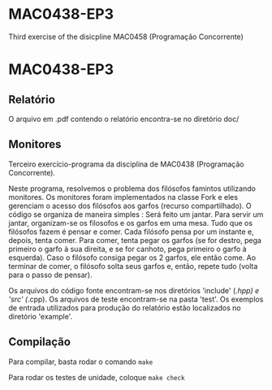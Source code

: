 # MAC0438-EP3
Third exercise of the disicpline MAC0458 (Programação Concorrente) 

MAC0438-EP3
============

Relatório
-----------
O arquivo em .pdf contendo o relatório encontra-se no diretório doc/

Monitores
--------

Terceiro exercício-programa da disciplina de MAC0438 (Programação
Concorrente).

Neste programa, resolvemos o problema dos filósofos famintos utilizando
monitores. Os monitores foram implementados na classe Fork e eles gerenciam
o acesso dos filósofos aos garfos (recurso compartilhado). O código se 
organiza de maneira simples : Será feito um jantar. Para servir um jantar,
organizam-se os filosofos e os garfos em uma mesa. Tudo que os filósofos fazem
é pensar e comer. Cada filósofo pensa por um instante e, depois, tenta comer. 
Para comer, tenta pegar os garfos (se for destro, pega primeiro o garfo à sua 
direita, e se for canhoto, pega primeiro o garfo à esquerda). Caso o 
filósofo consiga pegar os 2 garfos, ele então come. Ao terminar de comer, o
filósofo solta seus garfos e, então, repete tudo (volta para o passo de pensar).

Os arquivos do código fonte encontram-se nos diretórios 'include' (*.hpp) e 
'src' (*.cpp). Os arquivos de teste encontram-se na pasta 'test'. Os exemplos
de entrada utilizados para produção do relatório estão localizados no 
diretório 'example'.


Compilação
-----------
Para compilar, basta rodar o comando `make`

Para rodar os testes de unidade, coloque `make check`

